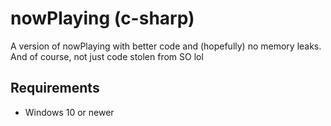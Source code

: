 # nowPlaying (c-sharp)

A version of nowPlaying with better code and (hopefully) no memory leaks. And of course, not just code stolen from SO lol

## Requirements

- Windows 10 or newer
